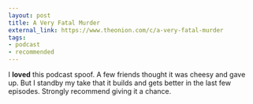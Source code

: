 ```yaml
---
layout: post
title: A Very Fatal Murder
external_link: https://www.theonion.com/c/a-very-fatal-murder
tags:
- podcast
- recommended
---
```

I **loved** this podcast spoof. A few friends thought it was cheesy and gave up. But I standby my take that it builds and gets better in the last few episodes. Strongly recommend giving it a chance.
